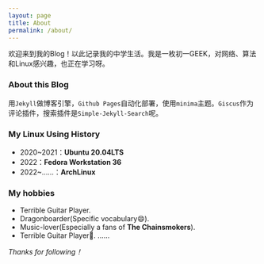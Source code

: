 ```yaml
---
layout: page
title: About
permalink: /about/
---
```

欢迎来到我的Blog！以此记录我的中学生活。我是一枚初一GEEK，对网络、算法和Linux感兴趣，也正在学习呀。

### About this Blog

用`Jekyll`做博客引擎，`Github Pages`自动化部署，使用`minima`主题。`Giscus`作为评论插件，搜索插件是`Simple-Jekyll-Search`呢。

### My Linux Using History

- 2020~2021：**Ubuntu 20.04LTS**
- 2022：**Fedora Workstation 36**
- 2022~……：**ArchLinux**

### My hobbies

- Terrible Guitar Player.
- Dragonboarder(Specific vocabulary😄).
- Music-lover(Especially a fans of **The Chainsmokers**).
- Terrible Guitar Player🎸.
……

*Thanks for following！*

